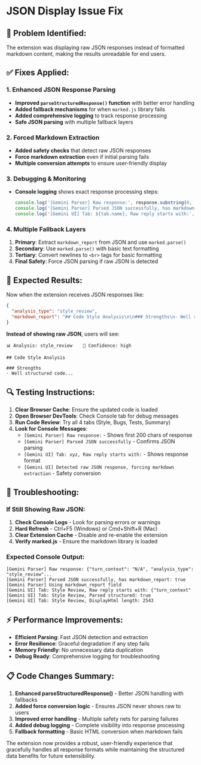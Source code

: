 # JSON Display Issue Fix

## 🔧 **Problem Identified:**
The extension was displaying raw JSON responses instead of formatted markdown content, making the results unreadable for end users.

## ✅ **Fixes Applied:**

### **1. Enhanced JSON Response Parsing**
- **Improved `parseStructuredResponse()` function** with better error handling
- **Added fallback mechanisms** for when `marked.js` library fails  
- **Added comprehensive logging** to track response processing
- **Safe JSON parsing** with multiple fallback layers

### **2. Forced Markdown Extraction**
- **Added safety checks** that detect raw JSON responses
- **Force markdown extraction** even if initial parsing fails
- **Multiple conversion attempts** to ensure user-friendly display

### **3. Debugging & Monitoring**
- **Console logging** shows exact response processing steps:
  ```javascript
  console.log('[Gemini Parser] Raw response:', response.substring(0, 200));
  console.log('[Gemini Parser] Parsed JSON successfully, has markdown_report:', !!jsonResponse.markdown_report);
  console.log('[Gemini UI] Tab: ${tab.name}, Raw reply starts with:', reply.substring(0, 50));
  ```

### **4. Multiple Fallback Layers**
1. **Primary**: Extract `markdown_report` from JSON and use `marked.parse()`
2. **Secondary**: Use `marked.parse()` with basic text formatting  
3. **Tertiary**: Convert newlines to `<br>` tags for basic formatting
4. **Final Safety**: Force JSON parsing if raw JSON is detected

## 🎯 **Expected Results:**

Now when the extension receives JSON responses like:
```json
{
  "analysis_type": "style_review",
  "markdown_report": "## Code Style Analysis\n\n### Strengths\n- Well structured code..."
}
```

**Instead of showing raw JSON**, users will see:
```
📊 Analysis: style_review    🎯 Confidence: high

## Code Style Analysis

### Strengths  
- Well structured code...
```

## 🔍 **Testing Instructions:**

1. **Clear Browser Cache**: Ensure the updated code is loaded
2. **Open Browser DevTools**: Check Console tab for debug messages
3. **Run Code Review**: Try all 4 tabs (Style, Bugs, Tests, Summary)
4. **Look for Console Messages**:
   - `[Gemini Parser] Raw response:` - Shows first 200 chars of response
   - `[Gemini Parser] Parsed JSON successfully` - Confirms JSON parsing
   - `[Gemini UI] Tab: xyz, Raw reply starts with:` - Shows response format
   - `[Gemini UI] Detected raw JSON response, forcing markdown extraction` - Safety conversion

## 🚨 **Troubleshooting:**

### **If Still Showing Raw JSON:**
1. **Check Console Logs** - Look for parsing errors or warnings
2. **Hard Refresh** - Ctrl+F5 (Windows) or Cmd+Shift+R (Mac)
3. **Clear Extension Cache** - Disable and re-enable the extension
4. **Verify marked.js** - Ensure the markdown library is loaded

### **Expected Console Output:**
```
[Gemini Parser] Raw response: {"turn_context": "N/A", "analysis_type": "style_review"...
[Gemini Parser] Parsed JSON successfully, has markdown_report: true
[Gemini Parser] Using markdown_report field
[Gemini UI] Tab: Style Review, Raw reply starts with: {"turn_context"
[Gemini UI] Tab: Style Review, Parsed structured: true
[Gemini UI] Tab: Style Review, DisplayHtml length: 2543
```

## ⚡ **Performance Improvements:**

- **Efficient Parsing**: Fast JSON detection and extraction
- **Error Resilience**: Graceful degradation if any step fails
- **Memory Friendly**: No unnecessary data duplication
- **Debug Ready**: Comprehensive logging for troubleshooting

## 📋 **Code Changes Summary:**

1. **Enhanced parseStructuredResponse()** - Better JSON handling with fallbacks
2. **Added force conversion logic** - Ensures JSON never shows raw to users
3. **Improved error handling** - Multiple safety nets for parsing failures
4. **Added debug logging** - Complete visibility into response processing
5. **Fallback formatting** - Basic HTML conversion when markdown fails

The extension now provides a robust, user-friendly experience that gracefully handles all response formats while maintaining the structured data benefits for future extensibility.